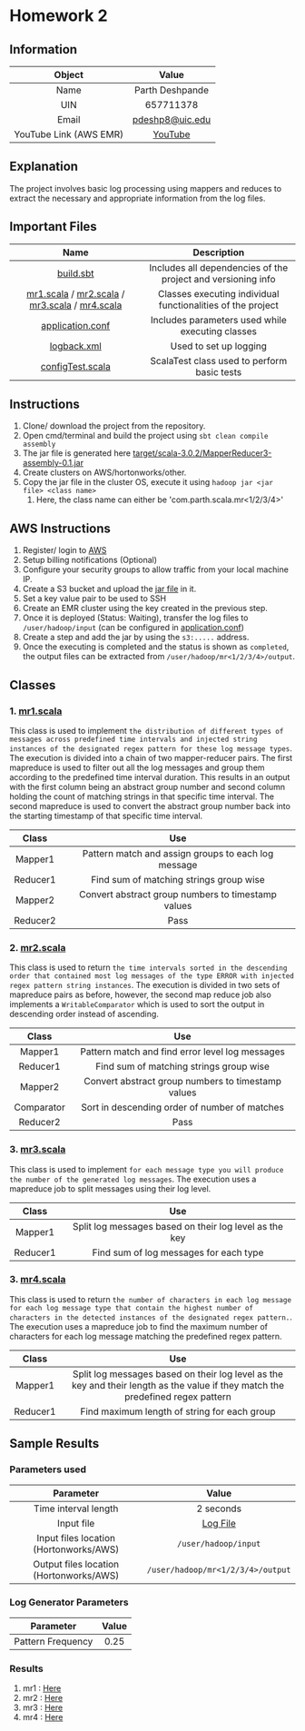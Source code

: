 # Homework 2

## Information

| Object | Value |
| :---: | :---: |
|Name | Parth Deshpande|
| UIN | 657711378 |
| Email | [pdeshp8@uic.edu](mailto:pdeshp8@uic.edu)
| YouTube Link (AWS EMR) | [YouTube](https://www.youtube.com/watch?v=saT0XpBJd0M&t=3s)


## Explanation
The project involves basic log processing using mappers and reduces to extract the necessary and appropriate information from the log files.

## Important Files
Name | Description |
| :---: | :---: |
|[build.sbt](build.sbt) | Includes all dependencies of the project and versioning info |
|[mr1.scala](src/main/scala/com/parth/scala/mr1.scala) / [mr2.scala](src/main/scala/com/parth/scala/mr2.scala) / [mr3.scala](src/main/scala/com/parth/scala/mr3.scala) / [mr4.scala](src/main/scala/com/parth/scala/mr4.scala) | Classes executing individual functionalities of the project |
|[application.conf](src/main/resources/application.conf) | Includes parameters used while executing classes |
|[logback.xml](src/main/resources/logback.xml) | Used to set up logging |
|[configTest.scala](src/test/scala/com/parth/scala/configTest.scala) | ScalaTest class used to perform basic tests |

## Instructions
1. Clone/ download the project from the repository.
2. Open cmd/terminal and build the project using `sbt clean compile assembly`
3. The jar file is generated here [target/scala-3.0.2/MapperReducer3-assembly-0.1.jar](target/scala-3.0.2/MapperReducer3-assembly-0.1.jar)
4. Create clusters on AWS/hortonworks/other.
5. Copy the jar file in the cluster OS, execute it using `hadoop jar <jar file> <class name>`
   1. Here, the class name can either be 'com.parth.scala.mr<1/2/3/4>'

## AWS Instructions
1. Register/ login to [AWS](https://aws.amazon.com)
2. Setup billing notifications (Optional)
3. Configure your security groups to allow traffic from your local machine IP.
4. Create a S3 bucket and upload the [jar file](target/scala-3.0.2/MapperReducer3-assembly-0.1.jar) in it.
5. Set a key value pair to be used to SSH
6. Create an EMR cluster using the key created in the previous step.
7. Once it is deployed (Status: Waiting), transfer the log files to `/user/hadoop/input` (can be configured in [application.conf](src/main/resources/application.conf))
8. Create a step and add the jar by using the `s3:.....` address.
9. Once the executing is completed and the status is shown as `completed`, the output files can be extracted from `/user/hadoop/mr<1/2/3/4>/output`.

## Classes
### 1. [mr1.scala](src/main/scala/com/parth/scala/mr1.scala)
This class is used to implement `the distribution of different types of messages across predefined time intervals and injected string instances of the designated regex pattern for these log message types`.
The execution is divided into a chain of two mapper-reducer pairs. The first mapreduce is used to filter out all the log messages and group them according to the predefined time interval duration. This results in an output with the first column being an abstract group number and second column holding the count of matching strings in that specific time interval.
The second mapreduce is used to convert the abstract group number back into the starting timestamp of that specific time interval.

Class | Use
:---: | :---:
Mapper1 | Pattern match and assign groups to each log message
Reducer1 | Find sum of matching strings group wise
Mapper2 | Convert abstract group numbers to timestamp values
Reducer2 | Pass

### 2. [mr2.scala](src/main/scala/com/parth/scala/mr2.scala)
This class is used to return `the time intervals sorted in the descending order that contained most log messages of the type ERROR with injected regex pattern string instances`.
The execution is divided in two sets of mapreduce pairs as before, however, the second map reduce job also implements a `WritableComparator` which is used to sort the output in descending order instead of ascending.

Class | Use
:---: | :---:
Mapper1 | Pattern match and find error level log messages
Reducer1 | Find sum of matching strings group wise
Mapper2 | Convert abstract group numbers to timestamp values
Comparator | Sort in descending order of number of matches
Reducer2 | Pass

### 3. [mr3.scala](src/main/scala/com/parth/scala/mr3.scala)
This class is used to implement `for each message type you will produce the number of the generated log messages`.
The execution uses a mapreduce job to split messages using their log level.

Class | Use
:---: | :---:
Mapper1 | Split log messages based on their log level as the key
Reducer1 | Find sum of log messages for each type

### 3. [mr4.scala](src/main/scala/com/parth/scala/mr4.scala)
This class is used to return `the number of characters in each log message for each log message type that contain the highest number of characters in the detected instances of the designated regex pattern.`.
The execution uses a mapreduce job to find the maximum number of characters for each log message matching the predefined regex pattern.

Class | Use
:---: | :---:
Mapper1 | Split log messages based on their log level as the key and their length as the value if they match the predefined regex pattern
Reducer1 | Find maximum length of string for each group

## Sample Results
### Parameters used 

Parameter | Value
:---: | :---:
Time interval length | 2 seconds
Input file | [Log File](results/input_log.log)
Input files location (Hortonworks/AWS) | `/user/hadoop/input`
Output files location (Hortonworks/AWS) | `/user/hadoop/mr<1/2/3/4>/output`

### Log Generator Parameters

Parameter | Value
:---: | :---:
Pattern Frequency | 0.25

### Results
1. mr1 : [Here](results/output-r-00000_mr1)
2. mr2 : [Here](results/part-r-00000_mr2)
3. mr3 : [Here](results/part-r-00000_mr3)
4. mr4 : [Here](results/part-r-00000_mr4)
